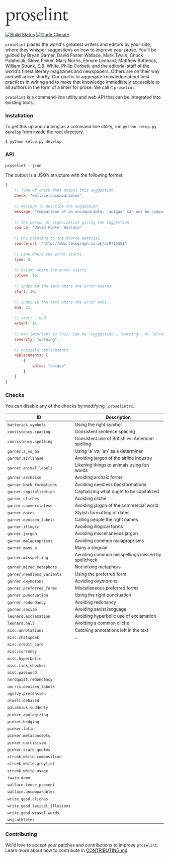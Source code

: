 <img src="logo.png" alt="proselint logo" width="200">

[![Build Status](https://magnum.travis-ci.com/suchow/proselint.svg?token=ygVLzsadbn3UbxEk8GzT&branch=master)](https://magnum.travis-ci.com/suchow/proselint)
[![Code Climate](https://codeclimate.com/repos/5538989ee30ba0793100090f/badges/e10a2fe18a9256d69e2a/gpa.svg)](https://codeclimate.com/repos/5538989ee30ba0793100090f/feed)

`proselint` places the world's greatest writers and editors by your side, where they whisper suggestions on how to improve your prose. You'll be guided by Bryan Garner, David Foster Wallace, Mark Twain, Chuck Palahniuk, Steve Pinker, Mary Norris, Elmore Leonard, Matthew Butterick, William Strunk, E.B. White, Philip Corbett, and the editorial staff of the world's finest literary magazines and newspapers. Others are on their way and will arrive shortly. Our goal is to aggregate knowledge about best practices in writing and to make that knowledge immediately accessible to all authors in the form of a linter for prose. We call it `proselint`.

`proselint` is a command-line utility and web API that can be integrated into existing tools.
 
### Installation

To get this up and running as a command line utility, run `python setup.py develop` from inside the root directory.

```
$ python setup.py develop
```

### API

```js
proselint --json
```

The output is a JSON structure with the following format:

```js
{
    // Type of check that output this suggestion.
    check: "wallace.uncomparables",

    // Message to describe the suggestion.
    message: "Comparison of an uncomparable: 'unique' can not be compared.",

    // The person or organization giving the suggestion.
    source: "David Foster Wallace"

    // URL pointing to the source material.
    source_url: "http://www.telegraph.co.uk/a/9715551"

    // Line where the error starts.
    line: 0,

    // Column where the error starts.
    column: 10,

    // Index in the text where the error starts.
    start: 10,

    // Index in the text where the error ends.
    end: 21,

    // start - end
    extent: 11,

    // How important is this? Can be "suggestion", "warning", or "error".
    severity: "warning",

    // Possible replacements.
    replacements: [
        {
            value: "unique"
        }
    ]
}
```

### Checks

You can disable any of the checks by modifying `.proselintrc`.

| ID    | Description     |
| ----- | --------------- |
| `butterick.symbols` | Using the right symbol |
| `consistency.spacing` | Consistent sentence spacing |
| `consistency.spelling` | Consistent use of British vs. American spelling |
| `garner.a_vs_an` | Using 'a' vs. 'an' as a determiner  |
| `garner.airlinese ` | Avoiding jargon of the airline industry |
| `garner.animal_labels` | Likening things to animals using fun words |
| `garner.archaism` | Avoiding archaic forms |
| `garner.back_formations` | Avoiding needless backformations |
| `garner.capitalization` | Captializing what ought to be capitalized |
| `garner.cliches` | Avoiding cliché |
| `garner.commercialese` | Avoiding jargon of the commercial world |
| `garner.dates` | Stylish formatting of dates |
| `garner.denizen_labels` | Calling people the right names |
| `garner.illogic` | Avoiding illogical forms |
| `garner.jargon` | Avoiding miscellaneous jargon |
| `garner.malaproprisms` | Avoiding common malaproprisms |
| `garner.many_a` | Many a singular |
| `garner.misspelling` | Avoiding common misspellings missed by spellcheck |
| `garner.mixed_metaphors` | Not mixing metaphors |
| `garner.needless_variants` | Using the preferred form |
| `garner.oxymorons` | Aoviding oxymorons |
| `garner.preferred_forms` | Miscellaneous preferred forms |
| `garner.punctuation` | Using the right punctuation |
| `garner.redundancy` | Avoiding redunancy |
| `garner.sexism` | Avoiding sexist language |
| `leonard.exclamation` | Avoiding hyperbolic use of exclamation |
| `leonard.hell` | Avoiding a common cliche |
| `misc.annotations` | Catching annotations left in the text |
| `misc.chatspeak` | ... |
| `misc.credit_card` | |
| `misc.currency` | |
| `misc.hyperbolic` | |
| `misc.link_checker` | |
| `misc.password` | |
| `nordquist.redundancy` | |
| `norris.denizen_labels` | |
| `ogilvy.pretension` | |
| `orwell.debased` | |
| `palahniuk.suddenly` | |
| `pinker.apologizing` | |
| `pinker.hedging` | |
| `pinker.latin` | |
| `pinker.metaconcepts` | |
| `pinker.narcisissm` | |
| `pinker.scare_quotes` | |
| `strunk_white.composition` | |
| `strunk_white.greylist` | |
| `strunk_white.usage` | |
| `twain.damn` | |
| `wallace.tense_present` | |
| `wallace.uncomparables` | |
| `write_good.cliches` | |
| `write_good.lexical_illusions` | |
| `write_good.weasel_words` | |
| `wsj.athletes` | |
### Contributing

We'd love to accept your patches and contributions to improve `proselint`. Learn more about how to contribute in [CONTRIBUTING.md](./CONTRIBUTING.md).
